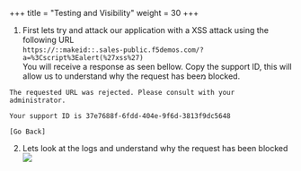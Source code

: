 +++
title = "Testing and Visibility"
weight = 30
+++



1. First lets try and attack our application with a XSS attack using the following URL  
`https://::makeid::.sales-public.f5demos.com/?a=%3Cscript%3Ealert(%27xss%27)`  
You will receive a response as seen bellow. Copy the support ID, this will allow us to understand why the request has beeמ blocked.

```
The requested URL was rejected. Please consult with your administrator.

Your support ID is 37e7688f-6fdd-404e-9f6d-3813f9dc5648

[Go Back]
```

2. Lets look at the logs and understand why the request has been blocked
![](/images/5/Slide3.PNG)